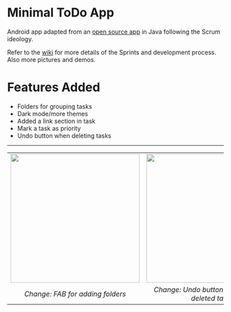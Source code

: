 # Minimal ToDo App

Android app adapted from an [open source app](https://github.com/avjinder/Minimal-Todo) in Java following the Scrum ideology. 

Refer to the [wiki](https://github.com/gmadharh/minimal-todo/wiki) for more details of the Sprints and development process. Also more pictures and demos.

# Features Added
- Folders for grouping tasks
- Dark mode/more themes
- Added a link section in task
- Mark a task as priority
- Undo button when deleting tasks

---

<table>
  <tr>
    <td align="center"><img src="https://github.com/gmadharh/minimal-todo/assets/58638508/077fdaaa-5025-4a12-be9f-338e5287d4c7" width="300px" /></td>
    <td align="center"><img src="https://raw.githubusercontent.com/wiki/gmadharh/minimal-todo/Sprint4_UserStory3.gif" width="300px" /></td>
    <td align="center"><img src="https://raw.githubusercontent.com/wiki/gmadharh/minimal-todo/Sprint4UserStory62Task83.gif" width="300px"/></td>
  </tr>
  <tr>
    <td align="center"><i>Change: FAB for adding folders</i></td>
    <td align="center"><i>Change: Undo button to bring back deleted task</i></td>
    <td align="center"><i>Change: Add task to folder</i> </td>
  </tr>
</table>


